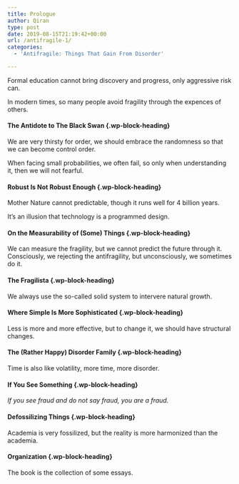 ```yaml
---
title: Prologue
author: Qiran
type: post
date: 2019-08-15T21:19:42+00:00
url: /antifragile-1/
categories:
  - 'Antifragile: Things That Gain From Disorder'

---
```

Formal education cannot bring discovery and progress, only aggressive risk can.

In modern times, so many people avoid fragility through the expences of others.

#### The Antidote to The Black Swan {.wp-block-heading}

We are very thirsty for order, we should embrace the randomness so that we can become control order.

When facing small probabilities, we often fail, so only when understanding it, then we will not fearful.

#### Robust Is Not Robust Enough {.wp-block-heading}

Mother Nature cannot predictable, though it runs well for 4 billion years.

It&#8217;s an illusion that technology is a programmed design.

#### On the Measurability of (Some) Things {.wp-block-heading}

We can measure the fragility, but we cannot predict the future through it. Consciously, we rejecting the antifragility, but unconsciously, we sometimes do it.

#### The Fragilista {.wp-block-heading}

We always use the so-called solid system to intervere natural growth.

#### Where Simple Is More Sophisticated {.wp-block-heading}

Less is more and more effective, but to change it, we should have structural changes. 

#### The (Rather Happy) Disorder Family {.wp-block-heading}

Time is also like volatility, more time, more disorder.

#### If You See Something {.wp-block-heading}

_If you see fraud and do not say fraud, you are a fraud._

#### Defossilizing Things {.wp-block-heading}

Academia is very fossilized, but the reality is more harmonized than the academia.

#### Organization {.wp-block-heading}

The book is the collection of some essays.